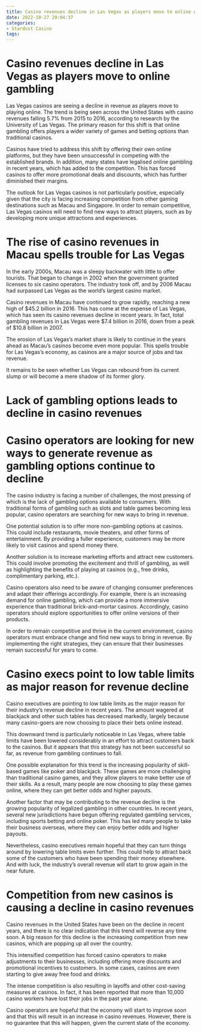 ```yaml
---
title: Casino revenues decline in Las Vegas as players move to online gambling
date: 2022-10-27 20:04:37
categories:
- Stardust Casino
tags:
---
```



#  Casino revenues decline in Las Vegas as players move to online gambling

Las Vegas casinos are seeing a decline in revenue as players move to playing online. The trend is being seen across the United States with casino revenues falling 5.7% from 2015 to 2016, according to research by the University of Las Vegas. The primary reason for this shift is that online gambling offers players a wider variety of games and betting options than traditional casinos.

Casinos have tried to address this shift by offering their own online platforms, but they have been unsuccessful in competing with the established brands. In addition, many states have legalised online gambling in recent years, which has added to the competition. This has forced casinos to offer more promotional deals and discounts, which has further diminished their margins.

The outlook for Las Vegas casinos is not particularly positive, especially given that the city is facing increasing competition from other gaming destinations such as Macau and Singapore. In order to remain competitive, Las Vegas casinos will need to find new ways to attract players, such as by developing more unique attractions and experiences.

#  The rise of casino revenues in Macau spells trouble for Las Vegas

In the early 2000s, Macau was a sleepy backwater with little to offer tourists. That began to change in 2002 when the government granted licenses to six casino operators. The industry took off, and by 2006 Macau had surpassed Las Vegas as the world’s largest casino market.

Casino revenues in Macau have continued to grow rapidly, reaching a new high of $45.2 billion in 2016. This has come at the expense of Las Vegas, which has seen its casino revenues decline in recent years. In fact, total gambling revenues in Las Vegas were $7.4 billion in 2016, down from a peak of $10.8 billion in 2007.

The erosion of Las Vegas’s market share is likely to continue in the years ahead as Macau’s casinos become even more popular. This spells trouble for Las Vegas’s economy, as casinos are a major source of jobs and tax revenue.

It remains to be seen whether Las Vegas can rebound from its current slump or will become a mere shadow of its former glory.

#  Lack of gambling options leads to decline in casino revenues

# Casino operators are looking for new ways to generate revenue as gambling options continue to decline

The casino industry is facing a number of challenges, the most pressing of which is the lack of gambling options available to consumers. With traditional forms of gambling such as slots and table games becoming less popular, casino operators are searching for new ways to bring in revenue.

One potential solution is to offer more non-gambling options at casinos. This could include restaurants, movie theaters, and other forms of entertainment. By providing a fuller experience, customers may be more likely to visit casinos and spend money there.

Another solution is to increase marketing efforts and attract new customers. This could involve promoting the excitement and thrill of gambling, as well as highlighting the benefits of playing at casinos (e.g., free drinks, complimentary parking, etc.).

Casino operators also need to be aware of changing consumer preferences and adapt their offerings accordingly. For example, there is an increasing demand for online gambling, which can provide a more immersive experience than traditional brick-and-mortar casinos. Accordingly, casino operators should explore opportunities to offer online versions of their products.

In order to remain competitive and thrive in the current environment, casino operators must embrace change and find new ways to bring in revenue. By implementing the right strategies, they can ensure that their businesses remain successful for years to come.

#  Casino execs point to low table limits as major reason for revenue decline

Casino executives are pointing to low table limits as the major reason for their industry’s revenue decline in recent years. The amount wagered at blackjack and other such tables has decreased markedly, largely because many casino-goers are now choosing to place their bets online instead.

This downward trend is particularly noticeable in Las Vegas, where table limits have been lowered considerably in an effort to attract customers back to the casinos. But it appears that this strategy has not been successful so far, as revenue from gambling continues to fall.

One possible explanation for this trend is the increasing popularity of skill-based games like poker and blackjack. These games are more challenging than traditional casino games, and they allow players to make better use of their skills. As a result, many people are now choosing to play these games online, where they can get better odds and higher payouts.

Another factor that may be contributing to the revenue decline is the growing popularity of legalized gambling in other countries. In recent years, several new jurisdictions have begun offering regulated gambling services, including sports betting and online poker. This has led many people to take their business overseas, where they can enjoy better odds and higher payouts.

Nevertheless, casino executives remain hopeful that they can turn things around by lowering table limits even further. This could help to attract back some of the customers who have been spending their money elsewhere. And with luck, the industry’s overall revenue will start to grow again in the near future.

#  Competition from new casinos is causing a decline in casino revenues

Casino revenues in the United States have been on the decline in recent years, and there is no clear indication that this trend will reverse any time soon. A big reason for this decline is the increasing competition from new casinos, which are popping up all over the country.

This intensified competition has forced casino operators to make adjustments to their businesses, including offering more discounts and promotional incentives to customers. In some cases, casinos are even starting to give away free food and drinks.

The intense competition is also resulting in layoffs and other cost-saving measures at casinos. In fact, it has been reported that more than 10,000 casino workers have lost their jobs in the past year alone.

Casino operators are hopeful that the economy will start to improve soon and that this will result in an increase in casino revenues. However, there is no guarantee that this will happen, given the current state of the economy.